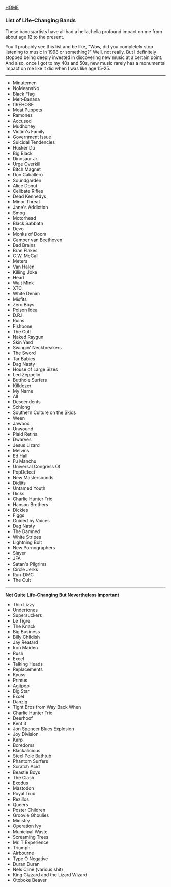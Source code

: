 <br>
<a href="/">HOME</a>

### List of Life-Changing Bands

These bands/artists have all had a hella, hella profound impact on me from about age 12 to the present.

You'll probably see this list and be like, "Wow, did you completely stop listening to music in 1998 or something?" Well, not really. But I definitely stopped being deeply invested in discovering new music at a certain point. And also, once I got to my 40s and 50s, new music rarely has a monumental impact on me like it did when I was like age 15-25. 

---

* Minutemen
* NoMeansNo
* Black Flag
* Melt-Banana
* fIREHOSE
* Meat Puppets
* Ramones
* Accused
* Mudhoney
* Victim's Family
* Government Issue
* Suicidal Tendencies
* Hüsker Dü
* Big Black
* Dinosaur Jr.
* Urge Overkill
* Bitch Magnet
* Don Caballero
* Soundgarden
* Alice Donut
* Celibate Rifles
* Dead Kennedys
* Minor Threat
* Jane's Addiction
* Smog
* Motorhead
* Black Sabbath
* Devo
* Monks of Doom
* Camper van Beethoven
* Bad Brains
* Bran Flakes
* C.W. McCall
* Meters
* Van Halen
* Killing Joke
* Head
* Walt Mink
* XTC
* White Denim
* Misfits
* Zero Boys
* Poison Idea
* D.R.I.
* Ruins
* Fishbone
* The Cult
* Naked Raygun
* Skin Yard
* Swingin' Neckbreakers
* The Sword
* Tar Babies
* Dag Nasty
* House of Large Sizes
* Led Zeppelin
* Butthole Surfers
* Killdozer
* My Name
* All
* Descendents
* Schlong
* Southern Culture on the Skids
* Ween
* Jawbox
* Unwound
* Plaid Retina
* Dwarves
* Jesus Lizard
* Melvins
* Ed Hall
* Fu Manchu
* Universal Congress Of
* PopDefect
* New Mastersounds
* Didjits
* Untamed Youth
* Dicks
* Charlie Hunter Trio
* Hanson Brothers
* Dickies
* Figgs
* Guided by Voices
* Dag Nasty
* The Damned
* White Stripes
* Lightning Bolt
* New Pornographers
* Slayer
* JFA
* Satan's Pilgrims
* Circle Jerks
* Run-DMC
* The Cult

---

**Not Quite Life-Changing But Nevertheless Important**

* Thin Lizzy
* Undertones
* Supersuckers
* Le Tigre
* The Knack
* Big Business
* Billy Childish
* Jay Reatard
* Iron Maiden
* Rush
* Excel
* Talking Heads
* Replacements
* Kyuss
* Primus
* Agitpop
* Big Star
* Excel
* Danzig
* Tight Bros from Way Back When
* Charlie Hunter Trio
* Deerhoof
* Kent 3
* Jon Spencer Blues Explosion
* Joy Division
* Karp
* Boredoms
* Blackalicious
* Steel Pole Bathtub
* Phantom Surfers
* Scratch Acid
* Beastie Boys
* The Clash
* Exodus
* Mastodon
* Royal Trux
* Rezillos
* Queers
* Poster Children
* Groovie Ghoulies
* Ministry
* Operation Ivy
* Municipal Waste
* Screaming Trees
* Mr. T Experience
* Triumph
* Airbourne
* Type O Negative
* Duran Duran
* Nels Cline (various shit)
* King Gizzard and the Lizard Wizard
* Otoboke Beaver
